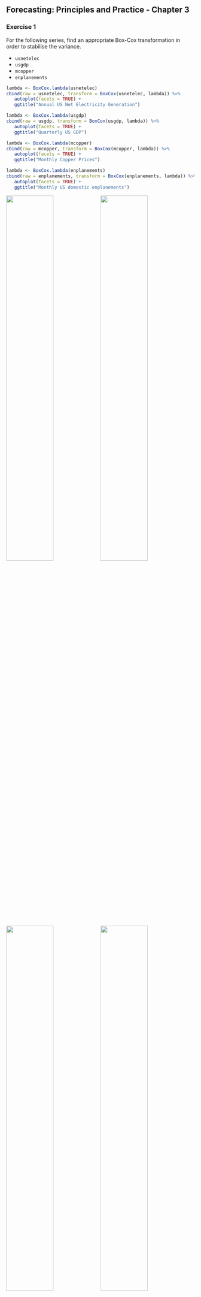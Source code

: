 
Forecasting: Principles and Practice - Chapter 3
------------------------------------------------

### Exercise 1

For the following series, find an appropriate Box-Cox transformation in order to stabilise the variance.

-   `usnetelec`
-   `usgdp`
-   `mcopper`
-   `enplanements`

``` r
lambda <- BoxCox.lambda(usnetelec)
cbind(raw = usnetelec, transform = BoxCox(usnetelec, lambda)) %>% 
   autoplot(facets = TRUE) +
   ggtitle("Annual US Net Electricity Generation")

lambda <- BoxCox.lambda(usgdp)
cbind(raw = usgdp, transform = BoxCox(usgdp, lambda)) %>% 
   autoplot(facets = TRUE) +
   ggtitle("Quarterly US GDP")

lambda <- BoxCox.lambda(mcopper)
cbind(raw = mcopper, transform = BoxCox(mcopper, lambda)) %>% 
   autoplot(facets = TRUE) + 
   ggtitle("Monthly Copper Prices")

lambda <- BoxCox.lambda(enplanements)
cbind(raw = enplanements, transform = BoxCox(enplanements, lambda)) %>% 
   autoplot(facets = TRUE) +
   ggtitle("Monthly US domestic enplanements")
```

<img src="Figures/Ch3/Ch3-Exercise_1-1.png" width="50%" /><img src="Figures/Ch3/Ch3-Exercise_1-2.png" width="50%" /><img src="Figures/Ch3/Ch3-Exercise_1-3.png" width="50%" /><img src="Figures/Ch3/Ch3-Exercise_1-4.png" width="50%" />

### Exercise 2

Why is a Box-Cox transformation unhelpful for the cangas data?

-   A Box-Cox transformation is not useful for `cangas` because the variation in the seasonality does not change much in the raw data

``` r
lambda <- BoxCox.lambda(cangas)
cbind(raw = cangas, transform = BoxCox(cangas, lambda)) %>% 
   autoplot(facets = TRUE) +
   ggtitle("Monthly Canadian Gas Production")
```

![](Figures/Ch3/Ch3-Exercise_2-1.png)

### Exercise 3

What Box-Cox transformation would you select for your retail data (from Exercise 3 in Section 2.10)?

-   A lambda of .1276 transforms the seasonality nicely.

``` r
retaildata <- readxl::read_excel("Data/retail.xlsx", skip = 1)
myts <- ts(retaildata[,"A3349873A"], frequency = 12, start = c(1982, 4))
lambda <- BoxCox.lambda(myts)
cbind(raw = myts, transform = BoxCox(myts, lambda)) %>% 
   autoplot(facets = TRUE)
```

![](Figures/Ch3/Ch3-Exercise_3-1.png)

### Exercise 4

For each of the following series, make a graph of the data. If transforming seems appropriate, do so and describe the effect. `dole`, `usdeaths`, `bricksq`.

-   `dole`: Box-Cox transformation with lambda = .33
-   `usdeaths`: no transformation applied (transformation appears meaningless)
-   `bricksq`: no transformation applied (transformation appears meaningless)

``` r
autoplot(dole)
```

![](Figures/Ch3/Ch3-Exercise_4-1.png)

``` r
lambda <- BoxCox.lambda(dole)
cbind(raw = dole, transform = BoxCox(dole, lambda)) %>% 
   autoplot(facets = TRUE)
```

![](Figures/Ch3/Ch3-Exercise_4-2.png)

``` r
autoplot(usdeaths)
```

![](Figures/Ch3/Ch3-Exercise_4-3.png)

``` r
autoplot(bricksq)
```

![](Figures/Ch3/Ch3-Exercise_4-4.png)

### Exercise 5

Calculate the residuals from a seasonal naïve forecast applied to the quarterly Australian beer production data from 1992. The following code will help.

-   The residuals seem to have a right skew. Autocorrelation is also present in the residuals as seen in the ACF and supported by the Ljung-Box Test's p-value of 8.3e-05, which rejects the null hypothesis of no autocorrelation.

``` r
beer <- window(ausbeer, start=1992)
fc <- snaive(beer)
checkresiduals(fc)
```

![](Figures/Ch3/Ch3-Exercise_5-1.png)

    ## 
    ##  Ljung-Box test
    ## 
    ## data:  Residuals from Seasonal naive method
    ## Q* = 32.269, df = 8, p-value = 8.336e-05
    ## 
    ## Model df: 0.   Total lags used: 8

### Exercise 6

Repeat the exercise for the `WWWusage` and `bricksq` data. Use whichever of naive() or snaive() is more appropriate in each case.

For `WWWusage` both the `naive` and `snaive` methods yield non-normal, autocorrelated errors. Both the ACF and Ljung-Box test reflect autocorrelation in the resiudals of both methods. Given the lack of a seasonal pattern in the series, the `naive` method should be choosen versus the `snaive` method.

``` r
autoplot(naive(WWWusage))
fc <- naive(WWWusage)
checkresiduals(fc)
## 
##  Ljung-Box test
## 
## data:  Residuals from Naive method
## Q* = 145.58, df = 10, p-value < 2.2e-16
## 
## Model df: 0.   Total lags used: 10

autoplot(snaive(WWWusage))
fc2 <- snaive(WWWusage)
checkresiduals(fc2)
## 
##  Ljung-Box test
## 
## data:  Residuals from Seasonal naive method
## Q* = 145.58, df = 10, p-value < 2.2e-16
## 
## Model df: 0.   Total lags used: 10
```

<img src="Figures/Ch3/Ch3-Exercise_6a-1.png" width="50%" /><img src="Figures/Ch3/Ch3-Exercise_6a-2.png" width="50%" /><img src="Figures/Ch3/Ch3-Exercise_6a-3.png" width="50%" /><img src="Figures/Ch3/Ch3-Exercise_6a-4.png" width="50%" />

Similarly, for `bricksq` both the `naive` and `snaive` forecast methods result in residuals the are autocorrelated and non-normally distributed. The Ljung-Box test rejects non-autocorrelated residuals for both methods.

``` r
autoplot(naive(bricksq)) + 
   ggtitle("Australian Quarterly Clay Brick Production")
fc <- naive(bricksq)
checkresiduals(fc)
## 
##  Ljung-Box test
## 
## data:  Residuals from Naive method
## Q* = 244.43, df = 8, p-value < 2.2e-16
## 
## Model df: 0.   Total lags used: 8

autoplot(snaive(bricksq)) + 
   ggtitle("Australian Quarterly Clay Brick Production")
fc2 <- snaive(bricksq)
checkresiduals(fc2)
## 
##  Ljung-Box test
## 
## data:  Residuals from Seasonal naive method
## Q* = 233.2, df = 8, p-value < 2.2e-16
## 
## Model df: 0.   Total lags used: 8
```

<img src="Figures/Ch3/Ch3-Exercise_6b-1.png" width="50%" /><img src="Figures/Ch3/Ch3-Exercise_6b-2.png" width="50%" /><img src="Figures/Ch3/Ch3-Exercise_6b-3.png" width="50%" /><img src="Figures/Ch3/Ch3-Exercise_6b-4.png" width="50%" />

### Exercise 7

Are the following statements true or false? Explain your answer.

1.  Good forecast methods should have normally distributed residuals.

    -   TRUE: good forecast methods should have normally distributed residuals, but this is not strictly required. Much more importantly, good forecasts should have uncorrelated residuals with mean 0.

2.  A model with small residuals will give good forecasts.

    -   FALSE: Residuals relate to fitted values, not forecast performance, and it may be the case that a particular model fits the insample data too well, resulting in "small" residuals. Nevertheless, out-of-sample performance from over-fit models may be poor. Good forecasts should produce mean-zero and uncorrelated errors.

3.  The best measure of forecast accuracy is MAPE.

    -   FALSE: While the MAPE is a popular measure of forecast error, it has some disadvantages. Mainly, the MAPE struggles with when actuals are very small or even 0.

4.  If your model doesn’t forecast well, you should make it more complicated.

    -   FALSE: more complicated methods do not necessarily improve forecasts. There is also a cost to more complex models: they are hard to interpret. Interpretibility may be an important factor when forming forecasts.

5.  Always choose the model with the best forecast accuracy as measured on the test set.

    -   While out of sample performance is an important factor in choosing a model, it is not the *only* factor. Good models should also produce mean-zero and uncorrelated and homoskedastic errors.

### Exercise 8

For your retail time series (from Exercise 3 in Section 2.10):

-   Split the data into two parts using:

``` r
retaildata <- readxl::read_excel("Data/retail.xlsx", skip = 1)
myts <- ts(retaildata[,"A3349873A"], frequency = 12, start = c(1982, 4))
myts.train <- window(myts, end = c(2010,12))
myts.test <- window(myts, start = 2011)
```

-   Check that your data have been split appropriately by producing the following plot.

``` r
autoplot(myts) +
  autolayer(myts.train, series = "Training") +
  autolayer(myts.test, series = "Test")
```

![](Figures/Ch3/Ch3-unnamed-chunk-3-1.png)

-   Calculate forecasts using snaive applied to myts.train.

``` r
fc <- snaive(myts.train)
```

-   Compare the accuracy of your forecasts against the actual values stored in myts.test.

``` r
accuracy(fc,myts.test)
##                     ME     RMSE      MAE       MPE      MAPE     MASE
## Training set  7.772973 20.24576 15.95676  4.702754  8.109777 1.000000
## Test set     55.300000 71.44309 55.78333 14.900996 15.082019 3.495907
##                   ACF1 Theil's U
## Training set 0.7385090        NA
## Test set     0.5315239  1.297866
```

-   Check the residuals.

``` r
checkresiduals(fc)
```

![](Figures/Ch3/Ch3-unnamed-chunk-6-1.png)

    ## 
    ##  Ljung-Box test
    ## 
    ## data:  Residuals from Seasonal naive method
    ## Q* = 624.45, df = 24, p-value < 2.2e-16
    ## 
    ## Model df: 0.   Total lags used: 24

Do the residuals appear to be uncorrelated and normally distributed?

-   The residuals are highly autocorelated as seen in the ACF and in the Ljung-Box test. The residuals seem to follow a normal distribution, but also have slightly heavier tails and a higher peak around the mean, suggesting a t-distribution.

How sensitive are the accuracy measures to the training/test split?

-   The accuracy measures are very sensitive to the training/test split. In sample performance is significantly better than out of sample.

### Exercise 9

`visnights` contains quarterly visitor nights (in millions) from 1998 to 2016 for twenty regions of Australia.

-   Use `window()` to create three training sets for `visnights[,"QLDMetro"]`, omitting the last 1, 2 and 3 years; call these train1, train2, and train3, respectively. For example `train1 <- window(visnights[, "QLDMetro"], end = c(2015, 4))`.

``` r
train1 <- window(visnights[, "QLDMetro"], start = 1998, end = c(2015,4))
train2 <- window(visnights[, "QLDMetro"], start = 1998, end = c(2014,4))
train3 <- window(visnights[, "QLDMetro"], start = 1998, end = c(2013,4))
```

-   Compute one year of forecasts for each training set using the `snaive()` method. Call these `fc1`, `fc2` and `fc3`, respectively.

``` r
fc1 <- snaive(train1, h = 4)
fc2 <- snaive(train2, h = 4)
fc3 <- snaive(train3, h = 4)
```

-   Use `accuracy()` to compare the MAPE over the three test sets. Comment on these.

``` r
accuracy(fc1, visnights[, "QLDMetro"] )
##                      ME      RMSE       MAE        MPE     MAPE      MASE
## Training set 0.02006107 1.0462821 0.8475553 -0.2237701 7.976760 1.0000000
## Test set     0.56983879 0.9358727 0.7094002  4.6191866 6.159821 0.8369957
##                    ACF1 Theil's U
## Training set 0.06014484        NA
## Test set     0.09003153 0.4842061
accuracy(fc2, visnights[, "QLDMetro"])
##                      ME      RMSE       MAE        MPE     MAPE      MASE
## Training set 0.01618760 1.0735582 0.8809432 -0.2744747 8.284216 1.0000000
## Test set     0.08203656 0.4117902 0.3133488  0.5875037 3.057463 0.3556969
##                     ACF1 Theil's U
## Training set  0.06610879        NA
## Test set     -0.59903247 0.3336559
accuracy(fc3, visnights[, "QLDMetro"])
##                        ME     RMSE       MAE        MPE     MAPE      MASE
## Training set -0.007455407 1.074544 0.8821694 -0.5625865 8.271365 1.0000000
## Test set      0.370832661 1.058658 0.8625501  4.0472032 8.476977 0.9777602
##                     ACF1 Theil's U
## Training set  0.07317746        NA
## Test set     -0.36890062  1.177346
```

### Exercise 10

Use the Dow Jones index (data set dowjones) to do the following:

-   Produce a time plot of the series.

``` r
autoplot(dowjones)
```

![](Figures/Ch3/Ch3-Exercise_10a-1.png)

1.  Produce forecasts using the drift method and plot them.

``` r
fc <- rwf(dowjones, drift = TRUE, h = 10)
autoplot(fc)
```

![](Figures/Ch3/Ch3-Exercise_10b-1.png)

-   Show that the forecasts are identical to extending the line drawn between the first and last observations.

``` r
first <- dowjones[1]
last<- dowjones[length(dowjones)]
slope <- (last - first)/(length(dowjones) - 1)
slope
## [1] 0.1336364
autoplot(dowjones) +
   geom_abline(slope = slope, intercept = first-slope, colour = "red", alpha = 0.8) +
   autolayer(rwf(dowjones, drift = TRUE), PI = FALSE)
```

![](Figures/Ch3/Ch3-Exercise_10c-1.png)

-   Try using some of the other benchmark functions to forecast the same data set. Which do you think is best? Why?

         * The naïve method seems to produce the best forecasts. The mean forecasts is simply too far off from the recent actuals to be reasonable. The drift method seems to aggresive. 

``` r
autoplot(dowjones) +
  autolayer(meanf(dowjones, h = 10),
    series = "Mean", PI = FALSE) +
  autolayer(rwf(dowjones, h = 10),
    series = "Naïve", PI = FALSE) +
  autolayer(rwf(dowjones, drift = TRUE, h = 10),
    series = "Drift", PI = FALSE) +
  ggtitle("Dow-Jones index, 28 Aug - 18 Dec 1972") +
  xlab("Day") + ylab("Closing Price (US$)") +
  guides(colour=guide_legend(title="Forecast"))
```

![](Figures/Ch3/Ch3-Exercise_10d-1.png)

### Exercise 11

Consider the daily closing IBM stock prices (data set `ibmclose`).

-   Produce some plots of the data in order to become familiar with it.

``` r
autoplot(ibmclose)
```

![](Figures/Ch3/Ch3-Exercise_11a-1.png)

``` r
autoplot(diff(ibmclose))
```

![](Figures/Ch3/Ch3-Exercise_11a-2.png)

-   Split the data into a training set of 300 observations and a test set of 69 observations.

``` r
train <- window(ibmclose, start = 1, end = 300)
test <- window(ibmclose, start = 301)
```

-   Try using various benchmark methods to forecast the training set and compare the results on the test set. Which method did best?

    -   Both the `naive` and `rwf` methods lend good out of sample forecasts. However, `rwf` yields lower RMSE, MAE, and MAPE statistics, reflecting its superior out of sample performance. A look at the residuals mights also help choose the best model.

``` r
fc_naive <- naive(train, h = 69)
fc_rwf <- rwf(train, drift = TRUE, h = 69)
fc_mean <- meanf(train, h = 69)

autoplot(ibmclose) +
   autolayer(fc_naive, series = "naive", PI = FALSE) +
   autolayer(fc_mean, series = "mean", PI = FALSE) +
   autolayer(fc_rwf, series = "drift", PI = FALSE)
```

![](Figures/Ch3/Ch3-Exercise_11c-1.png)

``` r
accuracy(fc_naive, test)
##                      ME      RMSE      MAE         MPE     MAPE     MASE
## Training set -0.2809365  7.302815  5.09699 -0.08262872 1.115844 1.000000
## Test set     -3.7246377 20.248099 17.02899 -1.29391743 4.668186 3.340989
##                   ACF1 Theil's U
## Training set 0.1351052        NA
## Test set     0.9314689  2.973486
accuracy(fc_mean, test)
##                         ME      RMSE       MAE        MPE     MAPE
## Training set  1.660438e-14  73.61532  58.72231  -2.642058 13.03019
## Test set     -1.306180e+02 132.12557 130.61797 -35.478819 35.47882
##                  MASE      ACF1 Theil's U
## Training set 11.52098 0.9895779        NA
## Test set     25.62649 0.9314689  19.05515
accuracy(fc_rwf, test)
##                        ME      RMSE       MAE         MPE     MAPE
## Training set 2.870480e-14  7.297409  5.127996 -0.02530123 1.121650
## Test set     6.108138e+00 17.066963 13.974747  1.41920066 3.707888
##                  MASE      ACF1 Theil's U
## Training set 1.006083 0.1351052        NA
## Test set     2.741765 0.9045875  2.361092
```

-   Check the residuals of your preferred method. Do they resemble white noise?

    -   None of the methods yield residuals resembiling white noise. For each mehtod, there is statistically significant autocorrelation in the resiudals. Furthermore, none of the residual distributins seem to fulfill normality (which is not required for good forecasts). However, the `naive` method's residuals come closest to the normal distribution.

``` r
checkresiduals(fc_naive)
## 
##  Ljung-Box test
## 
## data:  Residuals from Naive method
## Q* = 22.555, df = 10, p-value = 0.01251
## 
## Model df: 0.   Total lags used: 10
checkresiduals(fc_mean)
## 
##  Ljung-Box test
## 
## data:  Residuals from Mean
## Q* = 2697.2, df = 9, p-value < 2.2e-16
## 
## Model df: 1.   Total lags used: 10
checkresiduals(fc_rwf)
## 
##  Ljung-Box test
## 
## data:  Residuals from Random walk with drift
## Q* = 22.555, df = 9, p-value = 0.007278
## 
## Model df: 1.   Total lags used: 10
```

<img src="Figures/Ch3/Ch3-Exercise_11d-1.png" width="33.3%" /><img src="Figures/Ch3/Ch3-Exercise_11d-2.png" width="33.3%" /><img src="Figures/Ch3/Ch3-Exercise_11d-3.png" width="33.3%" />

### Exercise 12

Consider the sales of new one-family houses in the USA, Jan 1973 – Nov 1995 (data set hsales).

-   Produce some plots of the data in order to become familiar with it.

``` r
autoplot(hsales) + 
   ggtitle("Monthly sales of new one-family\nhouses sold in the USA since 1973")
ggseasonplot(hsales)
ggsubseriesplot(hsales)
```

<img src="Figures/Ch3/Ch3-Exercise_12a-1.png" width="33.3%" /><img src="Figures/Ch3/Ch3-Exercise_12a-2.png" width="33.3%" /><img src="Figures/Ch3/Ch3-Exercise_12a-3.png" width="33.3%" />

-   Split the hsales data set into a training set and a test set, where the test set is the last two years of data.

``` r
train <- window(hsales, start = 1973, end = c(1993, 11)) 
test <-  window(hsales, start = c(1993, 12)) 
```

-   Try using various benchmark methods to forecast the training set and compare the results on the test set. Which method did best?

    -   the `snaive` methods produces the best out-of-sample forecasts according to the RMSE, MAE and MAPE.

``` r
fc_mean <- meanf(train, h = 24)
fc_naive <- naive(train, h = 24)
fc_snaive <- snaive(train, h = 24)
fc_rwf <- rwf(train, drift = TRUE, h = 24)
autoplot(hsales) +
   autolayer(fc_mean, series = "mean", PI = FALSE) +
   autolayer(fc_naive, series = "naive", PI = FALSE) +
   autolayer(fc_snaive, series = "snaive", PI = FALSE) +
   autolayer(fc_rwf, series = "drift", PI = FALSE)
```

![](Figures/Ch3/Ch3-Exericse_12c-1.png)

``` r
accuracy(fc_mean, test)
##                        ME      RMSE      MAE       MPE     MAPE      MASE
## Training set 3.510503e-15 12.162811 9.532738 -6.144876 20.38306 1.1234341
## Test set     3.839475e+00  9.022555 7.561587  4.779122 13.26183 0.8911338
##                   ACF1 Theil's U
## Training set 0.8661998        NA
## Test set     0.5377994  1.131713
accuracy(fc_naive, test)
##                     ME     RMSE      MAE       MPE      MAPE      MASE
## Training set -0.008000 6.301111 5.000000 -0.767457  9.903991 0.5892505
## Test set      2.791667 8.628924 7.208333  2.858639 12.849194 0.8495028
##                   ACF1 Theil's U
## Training set 0.1824472        NA
## Test set     0.5377994  1.098358
accuracy(fc_snaive, test)
##                     ME      RMSE      MAE       MPE      MAPE      MASE
## Training set 0.1004184 10.582214 8.485356 -2.184269 17.633696 1.0000000
## Test set     1.0416667  5.905506 4.791667  0.972025  8.545729 0.5646984
##                   ACF1 Theil's U
## Training set 0.8369786        NA
## Test set     0.1687797 0.7091534
accuracy(fc_rwf, test)
##                        ME     RMSE      MAE        MPE      MAPE      MASE
## Training set 1.506410e-15 6.301106 4.999872 -0.7511048  9.903063 0.5892354
## Test set     2.891667e+00 8.658795 7.249000  3.0426108 12.901697 0.8542954
##                   ACF1 Theil's U
## Training set 0.1824472        NA
## Test set     0.5378711  1.100276
```

-   Check the residuals of your preferred method. Do they resemble white noise?

    -   None of the methods provide white noise residuals. Each method's residuals have some degree of statistically significant autocorrelation, suggesting that additional predictors can capture this information to provide better forcasts. Only the residuals of the Seasonal naive method seem to follow a normal distribution.

``` r
checkresiduals(fc_mean)
## 
##  Ljung-Box test
## 
## data:  Residuals from Mean
## Q* = 887.75, df = 23, p-value < 2.2e-16
## 
## Model df: 1.   Total lags used: 24
checkresiduals(fc_naive)
## 
##  Ljung-Box test
## 
## data:  Residuals from Naive method
## Q* = 322.61, df = 24, p-value < 2.2e-16
## 
## Model df: 0.   Total lags used: 24
checkresiduals(fc_snaive)
## 
##  Ljung-Box test
## 
## data:  Residuals from Seasonal naive method
## Q* = 682.2, df = 24, p-value < 2.2e-16
## 
## Model df: 0.   Total lags used: 24
checkresiduals(fc_rwf)
## 
##  Ljung-Box test
## 
## data:  Residuals from Random walk with drift
## Q* = 322.61, df = 23, p-value < 2.2e-16
## 
## Model df: 1.   Total lags used: 24
```

<img src="Figures/Ch3/Ch3-Exercise_12d-1.png" width="50%" /><img src="Figures/Ch3/Ch3-Exercise_12d-2.png" width="50%" /><img src="Figures/Ch3/Ch3-Exercise_12d-3.png" width="50%" /><img src="Figures/Ch3/Ch3-Exercise_12d-4.png" width="50%" />
